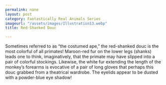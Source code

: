 ```yaml
---
permalink: none
layout: post
category: Fantastically Real Animals Series
imageurl: "/assets/images/Illustration13.webp"
title: Red-Shanked Douc

---
```


Sometimes referred to as “the costumed ape,” the red-shanked douc is the most colorful of all primates! Maroon-red fur on the lower legs (shanks) leads one to think, imaginatively, that the primate may have slipped into a pair of colorful stockings. Likewise, the white fur extending the length of the monkey’s forearms is evocative of a pair of long gloves that perhaps this douc grabbed from a theatrical wardrobe. The eyelids appear to be dusted with a powder-blue eye shadow! 
